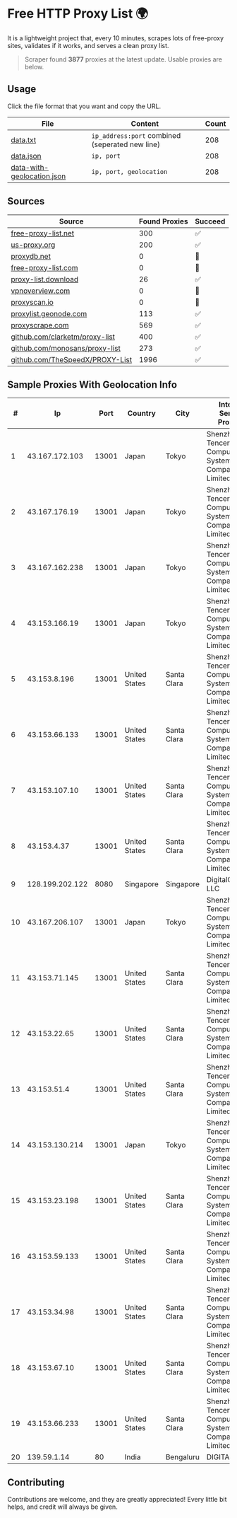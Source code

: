 
# Free HTTP Proxy List 🌍

It is a lightweight project that, every 10 minutes, scrapes lots of free-proxy sites, validates if it works, and serves a clean proxy list.


> Scraper found **3877** proxies at the latest update. Usable proxies are below.

## Usage

Click the file format that you want and copy the URL.


|File|Content|Count|
|----|-------|-----|
|[data.txt](https://raw.githubusercontent.com/themiralay/Proxy-List-World/master/data.txt)|`ip_address:port` combined (seperated new line)|208|
|[data.json](https://raw.githubusercontent.com/themiralay/Proxy-List-World/master/data.json)|`ip, port`|208|
|[data-with-geolocation.json](https://raw.githubusercontent.com/themiralay/Proxy-List-World/master/data-with-geolocation.json)|`ip, port, geolocation`|208|

## Sources

|Source|Found Proxies|Succeed|
|------|-------------|-------|
|[free-proxy-list.net](https://free-proxy-list.net)|300|✅|
|[us-proxy.org](https://www.us-proxy.org)|200|✅|
|[proxydb.net](http://proxydb.net)|0|🚫|
|[free-proxy-list.com](https://free-proxy-list.com/?page=&port=&type%5B%5D=http&type%5B%5D=https&up_time=0&search=Search)|0|🚫|
|[proxy-list.download](https://www.proxy-list.download/HTTP)|26|✅|
|[vpnoverview.com](https://vpnoverview.com/privacy/anonymous-browsing/free-proxy-servers)|0|🚫|
|[proxyscan.io](https://www.proxyscan.io)|0|🚫|
|[proxylist.geonode.com](https://proxylist.geonode.com/api/proxy-list?limit=300&page=1&sort_by=lastChecked&sort_type=desc&protocols=http,https)|113|✅|
|[proxyscrape.com](https://api.proxyscrape.com/v2/?request=displayproxies&protocol=http&timeout=10000&country=all&ssl=all&anonymity=all)|569|✅|
|[github.com/clarketm/proxy-list](https://raw.githubusercontent.com/clarketm/proxy-list/master/proxy-list-raw.txt)|400|✅|
|[github.com/monosans/proxy-list](https://raw.githubusercontent.com/monosans/proxy-list/main/proxies/http.txt)|273|✅|
|[github.com/TheSpeedX/PROXY-List](https://raw.githubusercontent.com/TheSpeedX/PROXY-List/master/http.txt)|1996|✅|


## Sample Proxies With Geolocation Info

|#|Ip|Port|Country|City|Internet Service Provider|
|-|--|----|-------|----|-------------------------|
|1|43.167.172.103|13001|Japan|Tokyo|Shenzhen Tencent Computer Systems Company Limited|
|2|43.167.176.19|13001|Japan|Tokyo|Shenzhen Tencent Computer Systems Company Limited|
|3|43.167.162.238|13001|Japan|Tokyo|Shenzhen Tencent Computer Systems Company Limited|
|4|43.153.166.19|13001|Japan|Tokyo|Shenzhen Tencent Computer Systems Company Limited|
|5|43.153.8.196|13001|United States|Santa Clara|Shenzhen Tencent Computer Systems Company Limited|
|6|43.153.66.133|13001|United States|Santa Clara|Shenzhen Tencent Computer Systems Company Limited|
|7|43.153.107.10|13001|United States|Santa Clara|Shenzhen Tencent Computer Systems Company Limited|
|8|43.153.4.37|13001|United States|Santa Clara|Shenzhen Tencent Computer Systems Company Limited|
|9|128.199.202.122|8080|Singapore|Singapore|DigitalOcean, LLC|
|10|43.167.206.107|13001|Japan|Tokyo|Shenzhen Tencent Computer Systems Company Limited|
|11|43.153.71.145|13001|United States|Santa Clara|Shenzhen Tencent Computer Systems Company Limited|
|12|43.153.22.65|13001|United States|Santa Clara|Shenzhen Tencent Computer Systems Company Limited|
|13|43.153.51.4|13001|United States|Santa Clara|Shenzhen Tencent Computer Systems Company Limited|
|14|43.153.130.214|13001|Japan|Tokyo|Shenzhen Tencent Computer Systems Company Limited|
|15|43.153.23.198|13001|United States|Santa Clara|Shenzhen Tencent Computer Systems Company Limited|
|16|43.153.59.133|13001|United States|Santa Clara|Shenzhen Tencent Computer Systems Company Limited|
|17|43.153.34.98|13001|United States|Santa Clara|Shenzhen Tencent Computer Systems Company Limited|
|18|43.153.67.10|13001|United States|Santa Clara|Shenzhen Tencent Computer Systems Company Limited|
|19|43.153.66.233|13001|United States|Santa Clara|Shenzhen Tencent Computer Systems Company Limited|
|20|139.59.1.14|80|India|Bengaluru|DIGITALOCEAN|



## Contributing

Contributions are welcome, and they are greatly appreciated! Every
little bit helps, and credit will always be given.


